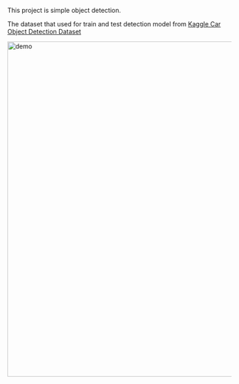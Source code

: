 This project is simple object detection.  


The dataset that used for train and test detection model from [Kaggle Car Object Detection Dataset](https://www.kaggle.com/datasets/sshikamaru/car-object-detection/data)


<img width="754" alt="demo" src="https://github.com/kakashihatakhae/Demo-Single-Car-Obj-Detection/assets/148297498/2b1911bb-d325-458a-8640-1ebf73d43ff9">
